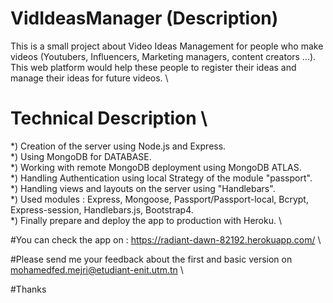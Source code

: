 # VidIdeasManager (Description)

This is a small project about Video Ideas Management for people who make videos (Youtubers, Influencers, Marketing managers, content creators ...). \
This web platform would help these people to register their ideas and manage their ideas for future videos. \

# Technical Description  \

*) Creation of the server using Node.js and Express. \
*) Using MongoDB for DATABASE. \
*) Working with remote MongoDB deployment using MongoDB ATLAS. \
*) Handling Authentication using local Strategy of the module "passport". \
*) Handling views and layouts on the server using "Handlebars". \
*) Used modules : Express, Mongoose, Passport/Passport-local, Bcrypt, Express-session, Handlebars.js, Bootstrap4. \
*) Finally prepare and deploy the app to production with Heroku. \

#You can check the app on : https://radiant-dawn-82192.herokuapp.com/  \

#Please send me your feedback about the first and basic version on mohamedfed.mejri@etudiant-enit.utm.tn  \

#Thanks
